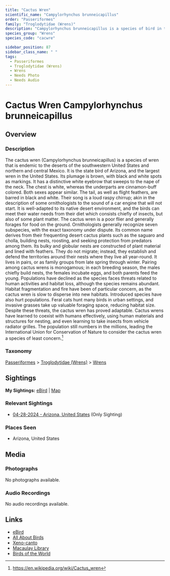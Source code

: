 ```yaml
---
title: "Cactus Wren"
scientific_name: "Campylorhynchus brunneicapillus"
order: "Passeriformes"
family: "Troglodytidae (Wrens)"
description: "Campylorhynchus brunneicapillus is a species of bird in the Troglodytidae (Wrens) family. It has been observed 1 times."
species_group: "Wrens"
species_code: "cacwre"

sidebar_position: 87
sidebar_class_name: " "
tags: 
  - Passeriformes
  - Troglodytidae (Wrens)
  - Wrens
  - Needs Photo
  - Needs Audio
---
```


# Cactus Wren <span className='sci_name'>Campylorhynchus brunneicapillus</span>

## Overview

### Description
The cactus wren (Campylorhynchus brunneicapillus) is a species of wren that is endemic to the deserts of the southwestern United States and northern and central Mexico. It is the state bird of Arizona, and the largest wren in the United States. Its plumage is brown, with black and white spots as markings. It has a distinctive white eyebrow that sweeps to the nape of the neck. The chest is white, whereas the underparts are cinnamon-buff colored. Both sexes appear similar. The tail, as well as flight feathers, are barred in black and white. Their song is a loud raspy chirrup; akin in the description of some ornithologists to the sound of a car engine that will not start. It is well-adapted to its native desert environment, and the birds can meet their water needs from their diet which consists chiefly of insects, but also of some plant matter. The cactus wren is a poor flier and generally forages for food on the ground. Ornithologists generally recognize seven subspecies, with the exact taxonomy under dispute.
Its common name derives from their frequenting desert cactus plants such as the saguaro and cholla, building nests, roosting, and seeking protection from predators among them. Its bulky and globular nests are constructed of plant material and lined with feathers. They do not migrate; instead, they establish and defend the territories around their nests where they live all year-round. It lives in pairs, or as family groups from late spring through winter. Pairing among cactus wrens is monogamous; in each breeding season, the males chiefly build nests, the females incubate eggs, and both parents feed the young.
Populations have declined as the species faces threats related to human activities and habitat loss, although the species remains abundant. Habitat fragmentation and fire have been of particular concern, as the cactus wren is slow to disperse into new habitats. Introduced species have also hurt populations. Feral cats hunt many birds in urban settings, and invasive grasses take up valuable foraging space, reducing habitat size. Despite these threats, the cactus wren has proved adaptable. Cactus wrens have learned to coexist with humans effectively, using human materials and structures for nesting, and even learning to take insects from vehicle radiator grilles. The population still numbers in the millions, leading the International Union for Conservation of Nature to consider the cactus wren a species of least concern.[^1]

[^1]: https://en.wikipedia.org/wiki/Cactus_wren

### Taxonomy
[Passeriformes](/tags/passeriformes) > [Troglodytidae (Wrens)](/tags/troglodytidae-wrens) > [Wrens](/tags/wrens)


## Sightings

**My Sightings:** [eBird](https://ebird.org/lifelist?r=world&time=life&spp=cacwre) | [Map](/map?species_code=cacwre)

### Relevant Sightings

* [04-28-2024 - Arizona, United States](https://ebird.org/checklist/S170857525) (Only Sighting)

### Places Seen

* Arizona, United States



## Media
### Photographs
No photographs available.

### Audio Recordings
No audio recordings available.

## Links
* [eBird](https://ebird.org/species/cacwre) 
* [All About Birds](https://www.allaboutbirds.org/guide/cacwre) 
* [Xeno-canto](https://www.xeno-canto.org/species/campylorhynchus-brunneicapillus) 
* [Macaulay Library](https://search.macaulaylibrary.org/catalog?taxonCode=cacwre&sort=rating_rank_desc)
* [Birds of the World](https://birdsoftheworld.org/bow/species/cacwre)

